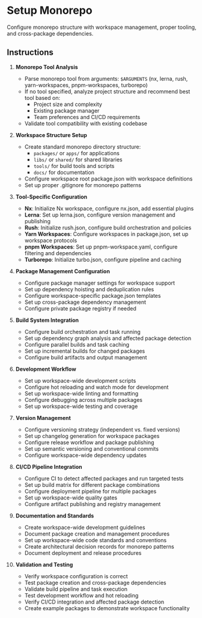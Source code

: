 # Setup Monorepo

Configure monorepo structure with workspace management, proper tooling, and cross-package dependencies.

## Instructions

1. **Monorepo Tool Analysis**
   - Parse monorepo tool from arguments: `$ARGUMENTS` (nx, lerna, rush, yarn-workspaces, pnpm-workspaces, turborepo)
   - If no tool specified, analyze project structure and recommend best tool based on:
     - Project size and complexity
     - Existing package manager
     - Team preferences and CI/CD requirements
   - Validate tool compatibility with existing codebase

2. **Workspace Structure Setup**
   - Create standard monorepo directory structure:
     - `packages/` or `apps/` for applications
     - `libs/` or `shared/` for shared libraries
     - `tools/` for build tools and scripts
     - `docs/` for documentation
   - Configure workspace root package.json with workspace definitions
   - Set up proper .gitignore for monorepo patterns

3. **Tool-Specific Configuration**
   - **Nx**: Initialize Nx workspace, configure nx.json, add essential plugins
   - **Lerna**: Set up lerna.json, configure version management and publishing
   - **Rush**: Initialize rush.json, configure build orchestration and policies
   - **Yarn Workspaces**: Configure workspaces in package.json, set up workspace protocols
   - **pnpm Workspaces**: Set up pnpm-workspace.yaml, configure filtering and dependencies
   - **Turborepo**: Initialize turbo.json, configure pipeline and caching

4. **Package Management Configuration**
   - Configure package manager settings for workspace support
   - Set up dependency hoisting and deduplication rules
   - Configure workspace-specific package.json templates
   - Set up cross-package dependency management
   - Configure private package registry if needed

5. **Build System Integration**
   - Configure build orchestration and task running
   - Set up dependency graph analysis and affected package detection
   - Configure parallel builds and task caching
   - Set up incremental builds for changed packages
   - Configure build artifacts and output management

6. **Development Workflow**
   - Set up workspace-wide development scripts
   - Configure hot reloading and watch mode for development
   - Set up workspace-wide linting and formatting
   - Configure debugging across multiple packages
   - Set up workspace-wide testing and coverage

7. **Version Management**
   - Configure versioning strategy (independent vs. fixed versions)
   - Set up changelog generation for workspace packages
   - Configure release workflow and package publishing
   - Set up semantic versioning and conventional commits
   - Configure workspace-wide dependency updates

8. **CI/CD Pipeline Integration**
   - Configure CI to detect affected packages and run targeted tests
   - Set up build matrix for different package combinations
   - Configure deployment pipeline for multiple packages
   - Set up workspace-wide quality gates
   - Configure artifact publishing and registry management

9. **Documentation and Standards**
   - Create workspace-wide development guidelines
   - Document package creation and management procedures
   - Set up workspace-wide code standards and conventions
   - Create architectural decision records for monorepo patterns
   - Document deployment and release procedures

10. **Validation and Testing**
    - Verify workspace configuration is correct
    - Test package creation and cross-package dependencies
    - Validate build pipeline and task execution
    - Test development workflow and hot reloading
    - Verify CI/CD integration and affected package detection
    - Create example packages to demonstrate workspace functionality
